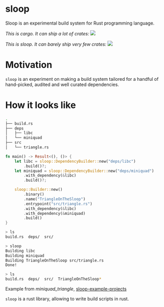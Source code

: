 # sloop

Sloop is an experimental build system for Rust programming language. 

_This is cargo. It can ship a lot of crates:_
![](macroquad.rs/cargo.jpg)

_This is sloop. It can barely ship very few crates:_
![](macroquad.rs/sloop.jpg)

# Motivation

`sloop` is an experiment on making a build system tailored for a handful of hand-picked, audited and well curated dependencies.

# How it looks like 

```bash
.
├── build.rs
├── deps
│   ├── libc
│   └── miniquad
├── src
│   └── triangle.rs
```


```rust
fn main() -> Result<(), ()> {
    let libc = sloop::DependencyBuilder::new("deps/libc")
        .build()?;
    let miniquad = sloop::DependencyBuilder::new("deps/miniquad")
        .with_dependency(&libc)
        .build()?;

    sloop::Builder::new()
        .binary()
        .name("TriangleOnTheSloop")
        .entrypoint("src/triangle.rs")
        .with_dependency(&libc)
        .with_dependency(&miniquad)
        .build()
}
```

```bash
> ls
build.rs  deps/  src/ 

> sloop
Building libc
Building miniquad
Building TriangleOnTheSloop src/triangle.rs
Done!

> ls
build.rs  deps/  src/  TriangleOnTheSloop*
```
Example from *miniquad_triangle*, [sloop-example-projects](https://github.com/not-fl3/sloop-example-projects/)

`sloop` is a rust library, allowing to write build scripts in rust.

